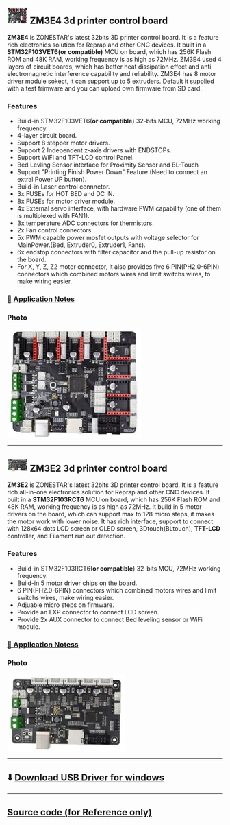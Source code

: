 ## ![](./ZM3E4-small.jpg) ZM3E4 3d printer control board
**ZM3E4** is ZONESTAR's latest 32bits 3D printer control board. It is a feature rich electronics solution for Reprap and other CNC devices.  It built in a **STM32F103VET6(or compatible)** MCU on board, which has 256K Flash ROM and 48K RAM, working frequency is as high as 72MHz. ZM3E4 used 4 layers of circuit boards, which has better heat dissipation effect and anti electromagnetic interference capability and reliability. ZM3E4 has 8 motor driver module sokect, it can support up to 5 extruders.  Default it supplied with a test frimware and you can upload own firmware from SD card.
### Features
- Build-in STM32F103VET6(**or compatible**) 32-bits MCU, 72MHz working frequency.
- 4-layer circuit board.
- Support 8 stepper motor drivers. 
- Support 2 Independent z-axis drivers with ENDSTOPs.
- Support WiFi and TFT-LCD control Panel.
- Bed Levling Sensor interface for Proximity Sensor and BL-Touch
- Support "Printing Finish Power Down" Feature (Need to connect an extral Power UP button).
- Build-in Laser control connnetor.
- 3x FUSEs for HOT BED and DC IN.
- 8x FUSEs for motor driver module.
- 4x External servo interface, with hardware PWM capability (one of them is multiplexed with FAN1).
- 3x temperature ADC connectors for thermistors.
- 2x Fan control connectors.
- 5x PWM capable power mosfet outputs with voltage selector for MainPower.(Bed, Extruder0,  Extruder1, Fans).
- 6x endstop connectors with filter capacitor and the pull-up resistor on the board.
- For X, Y, Z, Z2 motor connector, it also provides five 6 PIN(PH2.0-6PIN) connectors which combined motors wires and limit switchs wires, to make wiring easier.
### [:book: Application Notes](./ZM3E4/)
### Photo
![ZM3E4](ZM3E4.jpg)


-----
## ![](./ZM3E2-small.jpg) ZM3E2 3d printer control board
**ZM3E2** is ZONESTAR's latest 32bits 3D printer control board. It is a feature rich all-in-one electronics solution for Reprap and other CNC devices.  It built in a **STM32F103RCT6** MCU on board, which has 256K Flash ROM and 48K RAM, working frequency is as high as 72MHz. It build in 5 motor drivers on the board, which can support max to 128 micro steps, it makes the motor work with lower noise. It has rich interface, support to connect with 128x64 dots LCD screen or OLED screen, 3Dtouch(BLtouch), **TFT-LCD** controller, and Filament run out detection.  
### Features
- Build-in STM32F103RCT6(**or compatible**) 32-bits MCU, 72MHz working frequency.
- Build-in 5 motor driver chips on the board.
- 6 PIN(PH2.0-6PIN) connectors which combined motors wires and limit switchs wires, make wiring easier.
- Adjuable micro steps on firmware.
- Provide an EXP connector to connect LCD screen.
- Provide 2x AUX connector to connect Bed leveling sensor or WiFi module.

### [:book: Application Notess](./ZM3E2/)

### Photo
![ZM3E2](ZM3E2.jpg)



-----
## :arrow_down: [Download USB Driver for windows](./USBdriver/serial.zip)

-----
## [Source code (for Reference only)](https://github.com/ZONESTAR3D/source-code-for-3d-printer)



